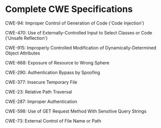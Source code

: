 

# Complete CWE Specifications

CWE-94: Improper Control of Generation of Code ('Code Injection')

CWE-470: Use of Externally-Controlled Input to Select Classes or Code ('Unsafe Reflection')

CWE-915: Improperly Controlled Modification of Dynamically-Determined Object Attributes

CWE-668: Exposure of Resource to Wrong Sphere

CWE-290: Authentication Bypass by Spoofing

CWE-377: Insecure Temporary File

CWE-23: Relative Path Traversal

CWE-287: Improper Authentication

CWE-598: Use of GET Request Method With Sensitive Query Strings

CWE-73: External Control of File Name or Path